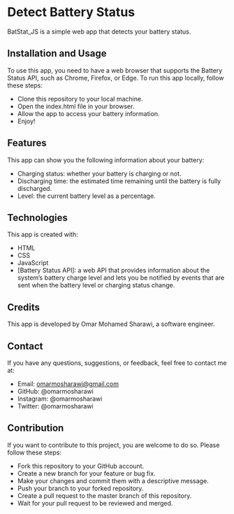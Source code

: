 # Detect Battery Status
BatStat_JS is a simple web app that detects your battery status.

## Installation and Usage

To use this app, you need to have a web browser that supports the Battery Status API, such as Chrome, Firefox, or Edge.
To run this app locally, follow these steps:
- Clone this repository to your local machine.
- Open the index.html file in your browser.
- Allow the app to access your battery information.
- Enjoy!

## Features

This app can show you the following information about your battery:

- Charging status: whether your battery is charging or not.
- Discharging time: the estimated time remaining until the battery is fully discharged.
- Level: the current battery level as a percentage.

## Technologies
This app is created with:

- HTML
- CSS
- JavaScript
- [Battery Status API]: a web API that provides information about the system’s battery charge level and lets you be notified by events that are sent when the battery level or charging status change.

## Credits
This app is developed by Omar Mohamed Sharawi, a software engineer.

## Contact
If you have any questions, suggestions, or feedback, feel free to contact me at:

- Email: omarmosharawi@gmail.com
- GitHub: @omarmosharawi
- Instagram: @omarmosharawi
- Twitter: @omarmosharawi

## Contribution
If you want to contribute to this project, you are welcome to do so. Please follow these steps:

- Fork this repository to your GitHub account.
- Create a new branch for your feature or bug fix.
- Make your changes and commit them with a descriptive message.
- Push your branch to your forked repository.
- Create a pull request to the master branch of this repository.
- Wait for your pull request to be reviewed and merged.
